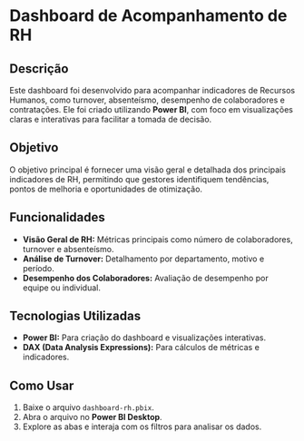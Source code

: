 # Dashboard de Acompanhamento de RH

## Descrição
Este dashboard foi desenvolvido para acompanhar indicadores de Recursos Humanos, como turnover, absenteísmo, desempenho de colaboradores e contratações. Ele foi criado utilizando **Power BI**, com foco em visualizações claras e interativas para facilitar a tomada de decisão.

## Objetivo
O objetivo principal é fornecer uma visão geral e detalhada dos principais indicadores de RH, permitindo que gestores identifiquem tendências, pontos de melhoria e oportunidades de otimização.

## Funcionalidades
- **Visão Geral de RH:** Métricas principais como número de colaboradores, turnover e absenteísmo.
- **Análise de Turnover:** Detalhamento por departamento, motivo e período.
- **Desempenho dos Colaboradores:** Avaliação de desempenho por equipe ou individual.

## Tecnologias Utilizadas
- **Power BI:** Para criação do dashboard e visualizações interativas.
- **DAX (Data Analysis Expressions):** Para cálculos de métricas e indicadores.

## Como Usar
1. Baixe o arquivo `dashboard-rh.pbix`.
2. Abra o arquivo no **Power BI Desktop**.
3. Explore as abas e interaja com os filtros para analisar os dados.
